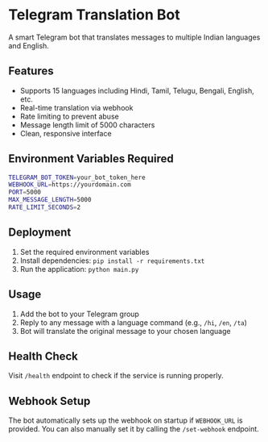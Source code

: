 
# Telegram Translation Bot

A smart Telegram bot that translates messages to multiple Indian languages and English.

## Features

- Supports 15 languages including Hindi, Tamil, Telugu, Bengali, English, etc.
- Real-time translation via webhook
- Rate limiting to prevent abuse
- Message length limit of 5000 characters
- Clean, responsive interface

## Environment Variables Required

```bash
TELEGRAM_BOT_TOKEN=your_bot_token_here
WEBHOOK_URL=https://yourdomain.com
PORT=5000
MAX_MESSAGE_LENGTH=5000
RATE_LIMIT_SECONDS=2
```

## Deployment

1. Set the required environment variables
2. Install dependencies: `pip install -r requirements.txt`
3. Run the application: `python main.py`

## Usage

1. Add the bot to your Telegram group
2. Reply to any message with a language command (e.g., `/hi`, `/en`, `/ta`)
3. Bot will translate the original message to your chosen language

## Health Check

Visit `/health` endpoint to check if the service is running properly.

## Webhook Setup

The bot automatically sets up the webhook on startup if `WEBHOOK_URL` is provided.
You can also manually set it by calling the `/set-webhook` endpoint.
